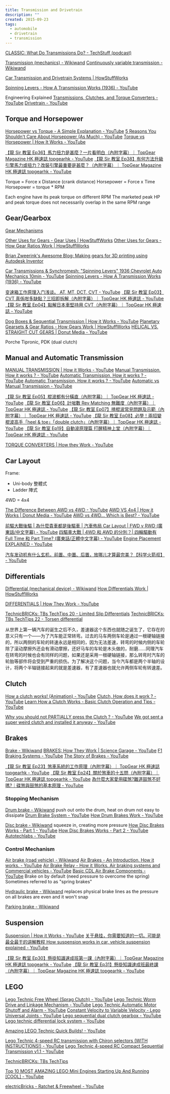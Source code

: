 ```yaml
---
title: Transmission and Drivetrain
description: ""
created: 2015-09-23
tags:
  - automobile
  - drivetrain
  - transmission
---
```


[CLASSIC: What Do Transmissions Do? - TechStuff (podcast)](https://player.fm/series/techstuff/classic-what-do-transmissions-do)

[Transmission (mechanics) - Wikiwand](<http://www.wikiwand.com/en/Transmission_(mechanics)>)
[Continuously variable transmission - Wikiwand](https://www.wikiwand.com/en/Continuously_variable_transmission)

[Car Transmission and Drivetrain Systems | HowStuffWorks](https://auto.howstuffworks.com/car-transmission-drivetrain-systems-channel.htm)

[Spinning Levers - How A Transmission Works (1936) - YouTube](https://www.youtube.com/watch?v=JOLtS4VUcvQ)

Engineering Explained
[Transmissions, Clutches, and Torque Converters - YouTube](https://www.youtube.com/playlist?list=PL7B5B6479699EB204)
[Drivetrain - YouTube](https://www.youtube.com/playlist?list=PLF4308E6ED64AEE88)

## Torque and Horsepower

[Horsepower vs Torque - A Simple Explanation - YouTube](https://www.youtube.com/watch?v=u-MH4sf5xkY)
[5 Reasons You Shouldn't Care About Horsepower (As Much) - YouTube](https://www.youtube.com/watch?v=mUO5bp-wyLU)
[Torque vs Horsepower | How It Works - YouTube](https://www.youtube.com/watch?v=mRROa_plpTc)

[【龍 Sir 教室 Ep36】馬力扭力是甚麼？一片看明白（內附字幕）｜ TopGear Magazine HK 極速誌 topgearhk - YouTube](https://www.youtube.com/watch?v=-763x880ifA)
[【龍 Sir 教室 Ep38】有何方法升級引擎馬力或扭力？改裝引擎最重要是甚麼？（內附字幕）｜ TopGear Magazine HK 極速誌 topgearhk - YouTube](https://www.youtube.com/watch?v=AoSVcuCkUE8)

Torque = Force x Distance (crank distance)
Horsepower = Force x Time
Horsepower = torque \* RPM

Each engine have its peak torque on different RPM
The marketed peak HP and peak torque does not necessarily overlap in the same RPM range

## Gear/Gearbox

[Gear Mechanisms](http://www.mekanizmalar.com/menu-gear.html)

[Other Uses for Gears - Gear Uses | HowStuffWorks](https://auto.howstuffworks.com/gears3.htm)
[Other Uses for Gears - How Gear Ratios Work | HowStuffWorks](https://science.howstuffworks.com/transport/engines-equipment/gear-ratio4.htm)

[Brian Zweerink's Awesome Blog: Making gears for 3D printing using Autodesk Inventor](http://brianzawesomeblog.blogspot.com/2018/01/making-gears-for-3d-printing-using.html)

[Car Transmissions & Synchromesh: "Spinning Levers" 1936 Chevrolet Auto Mechanics 10min - YouTube](https://www.youtube.com/watch?v=aFvj6RQOLtM)
[Spinning Levers - How A Transmission Works (1936) - YouTube](https://www.youtube.com/watch?v=JOLtS4VUcvQ)

[变速箱工作原理入门浅谈。 AT, MT, DCT, CVT - YouTube](https://www.youtube.com/watch?v=-xTBblW1ESM)
[【龍 Sir 教室 Ep03】CVT 真係咁多缺點？三招即拆解（內附字幕）｜ TopGear HK 極速誌 - YouTube](https://www.youtube.com/watch?v=MR9OFefMfv4)
[【龍 Sir 教室 Ep04】點解日本車堅持用 CVT（內附字幕）｜ TopGear HK 極速誌 - YouTube](https://www.youtube.com/watch?v=cAyumBtjoks)

[Dog Boxes & Sequential Transmission | How it Works - YouTube](https://www.youtube.com/watch?v=RikzgmPvmnE)
[Planetary Gearsets & Gear Ratios - How Gears Work | HowStuffWorks](https://science.howstuffworks.com/transport/engines-equipment/gear7.htm)
[HELICAL VS. STRAIGHT CUT GEARS | Donut Media - YouTube](https://www.youtube.com/watch?v=Zy4kYFWZ1_g)

Porche Tipronic, PDK (dual clutch)

## Manual and Automatic Transmission

[MANUAL TRANSMISSION | How it Works - YouTube](https://www.youtube.com/watch?v=h50yIRZzPGU)
[Manual Transmission, How it works ? - YouTube](https://www.youtube.com/watch?v=wCu9W9xNwtI)
[Automatic Transmission, How it works ? - YouTube](https://www.youtube.com/watch?v=Ugao6jTyM7k)
[Automatic Transmission, How it works ? - YouTube](https://www.youtube.com/watch?v=u_y1S8C0Hmc)
[Automatic vs Manual Transmission - YouTube](https://www.youtube.com/watch?v=auQgOtveQi0)

[【龍 Sir 教室 Ep05】棍波都有分橫直（內附字幕）｜ TopGear HK 極速誌 - YouTube](https://www.youtube.com/watch?v=n63zcCRMLIU)
[【龍 Sir 教室 Ep06】計啱數 Rev Matching 無難度（內附字幕）｜ TopGear HK 極速誌 - YouTube](https://www.youtube.com/watch?v=brXAWJ7nnEE)
[【龍 Sir 教室 Ep07】揸棍波常見問題及示範（內附字幕）｜ TopGear HK 極速誌 - YouTube](https://www.youtube.com/watch?v=ZMM4eTLKnnk)
[【龍 Sir 教室 Ep08】必學！兩招變棍波高手「heel & toe」「double clutch」（內附字幕）｜ TopGear HK 極速誌 - YouTube](https://www.youtube.com/watch?v=yoFTVM6w8so)
[【龍 Sir 教室 Ep19】自動波原理篇 打醒精神上堂（內附字幕）｜ TopGear HK 極速誌 - YouTube](https://www.youtube.com/watch?v=Rjw7pXHGPhg)

[TORQUE CONVERTERS | How they Work - YouTube](https://www.youtube.com/watch?v=PI2RPGcKdPA)

## Car Layout

Frame:

- Uni-body 整體式
- Ladder 陣式

4WD = 4x4

[The Difference Between AWD vs 4WD - YouTube](https://www.youtube.com/watch?v=rHMDtEPeuQM)
[AWD VS 4x4 | How it Works | Donut Media - YouTube](https://www.youtube.com/watch?v=JUqSSD0rkbU)
[AWD vs 4WD... Which is Best? - YouTube](https://www.youtube.com/watch?v=7xlKfwDPV9M)

[前驅大戰後驅 | 為什麼貴車都是後驅車 | 汽車佈局 Car Layout | FWD v RWD (廣東話/中文字幕) - YouTube](https://www.youtube.com/watch?v=Ojsu2nDbDls)
[四驅車大戰 | 4WD 和 AWD 的分別？| 四輪驅動有 Full Time 和 Part Time? (廣東話/正體中文字幕) - YouTube](https://www.youtube.com/watch?v=7KvhWx5Phx8)
[Engine Placement EXPLAINED - YouTube](https://www.youtube.com/watch?v=SiOSbHo2dvk)

[汽车发动机有什么玄机，前置、中置、后置，放哪儿才算最完美？【科学火箭叔】 - YouTube](https://www.youtube.com/watch?v=YQNxuCMj7hU)

## Differentials

[Differential (mechanical device) - Wikiwand](<https://www.wikiwand.com/en/Differential_(mechanical_device)>)
[How Differentials Work | HowStuffWorks](https://auto.howstuffworks.com/differential.htm)

[DIFFERENTIALS | How They Work - YouTube](https://www.youtube.com/watch?v=85CA4_cgZ5U)

[TechnicBRICKs: TBs TechTips 20 - Limited Slip Differentials](http://www.technicbricks.com/2009/02/tbs-techtips-20-limited-slip.html)
[TechnicBRICKs: TBs TechTips 22 - Torsen differential](http://www.technicbricks.com/2009/03/tbs-techtips-22-torsen-differential.html)

从世界上第一辆汽车的诞生之后不久，差速器这个东西也就随之诞生了，它存在的意义只有一个——为了汽车能正常转弯。过去的马车两侧车轮是通过一根硬轴链接的，所以两侧的车轮的转速永远是相同的，因为无法差速，转弯的时候内侧的车轮除了滚动摩擦外还会有滑动摩擦，还好马车的车轮是木头做的，耐磨……同理汽车在转弯的时候也会有同样的问题，如果还是采用一根硬轴链接，那么转弯时汽车的轮胎等部件将会受到严重的损伤。为了解决这个问题，当今汽车都是两个半轴的设计，将两个半轴链接起来的就是差速器，有了差速器也就允许两侧车轮有转速差。

## Clutch

[How a clutch works! (Animation) - YouTube](https://www.youtube.com/watch?v=pqF-aBtTBnY)
[Clutch, How does it work ? - YouTube](https://www.youtube.com/watch?v=devo3kdSPQY)
[Learn How a Clutch Works - Basic Clutch Operation and Tips - YouTube](https://www.youtube.com/watch?v=9UmrCl2nLKM)

[Why you should not PARTIALLY press the Clutch ? - YouTube](https://www.youtube.com/watch?v=_hKvS6xTC0E)
[We got sent a super weird clutch and installed it anyway - YouTube](https://www.youtube.com/watch?v=Jnfkdm_wGAs)

## Brakes

[Brake - Wikiwand](https://www.wikiwand.com/en/Brake)
[BRAKES: How They Work | Science Garage - YouTube](https://www.youtube.com/watch?v=6H7nwlT_qNY)
[F1 Braking Systems - YouTube](https://www.youtube.com/watch?v=0ykCdaRzn5g)
[The Story of Brakes - YouTube](https://www.youtube.com/watch?v=Z-F3NDGeu2s)

[【龍 Sir 教室 Ep23】煞車系統的工作原理（內附字幕）｜ TopGear HK 極速誌 topgearhk - YouTube](https://www.youtube.com/watch?v=q9UaJfePFX4)
[【龍 Sir 教室 Ep24】關於煞車的十五問（內附字幕）｜ TopGear HK 極速誌 topgearhk - YouTube](https://www.youtube.com/watch?v=ovFpXQ9fG1Q)
[為什麼大家愛用碟煞?難道鼓煞不好嗎?｜碟煞與鼓煞的基本原理 - YouTube](https://www.youtube.com/watch?v=fPLFSn9w2pQ)

### Stopping Mechanism

[Drum brake - Wikiwand](https://www.wikiwand.com/en/Drum_brake) push out onto the drum, heat on drum not easy to dissipate
[Drum Brake System - YouTube](https://www.youtube.com/watch?v=g5n8OqS1Fow)
[How Drum Brakes Work - YouTube](https://www.youtube.com/watch?v=s7aptDmOQ7U)

[Disc brake - Wikiwand](https://www.wikiwand.com/en/Disc_brake) squeeze in, creating more pressure
[How Disc Brakes Works - Part 1 - YouTube](https://www.youtube.com/watch?v=MAuVDB-G-HQ)
[How Disc Brakes Works - Part 2 - YouTube](https://www.youtube.com/watch?v=bGKJOICWmFQ)
[Autotechlabs - YouTube](https://www.youtube.com/channel/UCtfVcXWhbSnF-fWHJ6ugw5A)

### Control Mechanism

[Air brake (road vehicle) - Wikiwand](<https://www.wikiwand.com/en/Air_brake_(road_vehicle)>)
[Air Brakes - An Introduction. How it works. - YouTube](https://www.youtube.com/watch?v=f9fLf4UUIQE)
[Air Brake Relay - How it Works. Air braking systems and Commercial vehicles - YouTube](https://www.youtube.com/watch?v=f3LD8M0HKjo)
[Basic CDL Air Brake Components - YouTube](https://www.youtube.com/watch?v=dMxilatT0qw)
Brake on by default (need pressure to overcome the spring)
Sometimes referred to as "spring brakes"

[Hydraulic brake - Wikiwand](https://www.wikiwand.com/en/Hydraulic_brake)
replaces physical brake lines as the pressure on all brakes are even and it won't snap

[Parking brake - Wikiwand](https://www.wikiwand.com/en/Parking_brake)

## Suspension

[Suspension | How it Works - YouTube](https://www.youtube.com/watch?v=_k0Gjre1QlY)
[关于悬挂，你需要知道的一切。可能是最全最干的讲解教程 How suspension works in car, vehicle suspension explained - YouTube](https://www.youtube.com/watch?v=_Fp_iH2_Rhw)

[【龍 Sir 教室 Ep30】懸掛知識速成班第一課（內附字幕）｜ TopGear Magazine HK 極速誌 topgearhk - YouTube](https://www.youtube.com/watch?v=gROdyNpDQ-g)
[【龍 Sir 教室 Ep31】懸掛知識速成班最終課（內附字幕）｜ TopGear Magazine HK 極速誌 topgearhk - YouTube](https://www.youtube.com/watch?v=C_aTzSHLIho)

## LEGO

[Lego Technic Free Wheel (Sprag Clutch) - YouTube](https://www.youtube.com/watch?v=pGgv7VNb6Nk)
[Lego Technic Worm Drive and Linkage Mechanism - YouTube](https://www.youtube.com/watch?v=nioqNDyVBf4)
[Lego Technic Automatic Motor Shutoff and Alarm - YouTube](https://www.youtube.com/watch?v=634lmmKqRw4)
[Constant Velocity to Variable Velocity - Lego Universal Joints - YouTube](https://www.youtube.com/watch?v=ukt9L89OSHI)
[Lego sequential dual clutch gearbox - YouTube](https://www.youtube.com/watch?v=tRqLCK8UyzA)
[Lego technic differential lock system - YouTube](https://www.youtube.com/watch?v=-4rYD4ewHtA)

[Amazing LEGO Technic Quick Builds! - YouTube](https://www.youtube.com/playlist?list=PLRNbTEZ7dhL2ClvMWsqqGJana3K-hYlP2)

[Lego Technic 4-speed RC transmission with Chiron selectors (WITH INSTRUCTIONS!) - YouTube](https://www.youtube.com/watch?v=wq_jOdheWEs)
[Lego Technic 4-speed RC Compact Sequential Transmission v1.1 - YouTube](https://www.youtube.com/watch?v=EIEuqMf_VF0)

[TechnicBRICKs: TBs TechTips](http://www.technicbricks.com/search/label/TBs%20TechTips?updated-max=2009-09-01T03:09:00%2B01:00&max-results=20&start=10&by-date=false)

[Top 10 MOST AMAZING LEGO Mini Engines Starting Up And Running [COOL] - YouTube](https://www.youtube.com/watch?v=dgP5ldlYItU)

[electricBricks - Ratchet & Freewheel - YouTube](https://www.youtube.com/watch?v=s9Dx_Gq_AQI)
